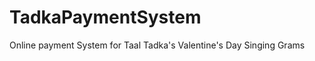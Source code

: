 TadkaPaymentSystem
==================

Online payment System for Taal Tadka's Valentine's Day Singing Grams